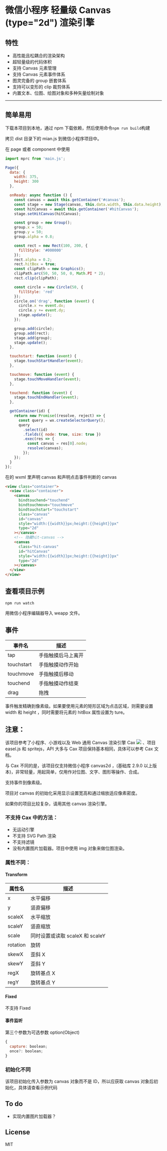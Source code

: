 # 微信小程序 轻量级 Canvas (type="2d") 渲染引擎

## 特性

- 高性能且松耦合的渲染架构
- 超轻量级的代码体积
- 支持 Canvas 元素管理
- 支持 Canvas 元素事件体系
- 图灵完备的 group 嵌套体系
- 支持可以变形的 clip 裁剪体系
- 内置文本、位图、绘图对象和多种矢量绘制对象

---

## 简单易用

下载本项目到本地，通过 npm 下载依赖，然后使用命令`npm run build`构建

拷贝 dist 目录下的 mian.js 到微信小程序项目中。

在 page 或者 component 中使用

```js
import mprc from 'main.js';

Page({
  data: {
    width: 375,
    height: 300
  },

  onReady: async function () {
    const canvas = await this.getContainer('#canvas');
    const stage = new Stage(canvas, this.data.width, this.data.height);
    const hitCanvas = await this.getContainer('#hitCanvas');
    stage.setHitCanvas(hitCanvas);

    const group = new Group();
    group.x = 50;
    group.y = 50;
    group.alpha = 0.8;

    const rect = new Rect(100, 200, {
      fillStyle: '#000000'
    });
    rect.alpha = 0.2;
    rect.hitBox = true;
    const clipPath = new Graphics();
    clipPath.arc(50, 50, 50, 0, Math.PI * 2);
    rect.clip(clipPath);

    const circle = new Circle(50, {
      fillStyle: 'red'
    });
    circle.on('drag', function (event) {
      circle.x += event.dx;
      circle.y += event.dy;
      stage.update();
    });

    group.add(circle);
    group.add(rect);
    stage.add(group);
    stage.update();
  },

  touchstart: function (event) {
    stage.touchStartHandler(event);
  },

  touchmove: function (event) {
    stage.touchMoveHandler(event);
  },

  touchend: function (event) {
    stage.touchEndHandler(event);
  },

  getContainer(id) {
    return new Promise((resolve, reject) => {
      const query = wx.createSelectorQuery();
      query
        .select(id)
        .fields({ node: true, size: true })
        .exec(res => {
          const canvas = res[0].node;
          resolve(canvas);
        });
    });
  }
});
```

在的 wxml 里声明 canvas 和声明点击事件判断的 canvas

```html
<view class="container">
  <view class="container">
    <canvas
      bindtouchend="touchend"
      bindtouchmove="touchmove"
      bindtouchstart="touchstart"
      class="canvas"
      id="canvas"
      style="width:{{width}}px;height:{{height}}px"
      type="2d"
    ></canvas>
    <!-- 隐藏hit-canvas -->
    <canvas
      class="hit-canvas"
      id="hitCanvas"
      style="width:{{width}}px;height:{{height}}px"
      type="2d"
    ></canvas>
  </view>
</view>
```

## 查看项目示例

`npm run watch`

用微信小程序编辑器导入 weapp 文件。

## 事件

| 事件名     | 描述               |
| ---------- | ------------------ |
| tap        | 手指触摸后马上离开 |
| touchstart | 手指触摸动作开始   |
| touchmove  | 手指触摸后移动     |
| touchend   | 手指触摸动作结束   |
| drag       | 拖拽               |

事件触发精确到像素级。如果要使用元素的矩形区域为点击区域，则需要设置 width 和 height ，同时需要将元素的 hitBox 属性设置为 ture。

## 注意：

该项目参考了小程序、小游戏以及 Web 通用 Canvas 渲染引擎 Cax [![](https://img.shields.io/npm/v/cax.svg)](https://www.npmjs.com/package/cax) 、项目 easel.js 和 spritejs，API 大多与 Cax 项目保持基本相同，具体可以参考 Cax 文档。

与 Cax 不同的是，该项目仅支持微信小程序 canvas2d ，(基础库 2.9.0 以上版本)，非常轻量，用起简单，仅用作对位图、文字、图形等操作、合成。

支持事件到像素级。

项目对 canvas 的初始化采用显示设置宽高和通过缩放适应像素密度。

如果你的项目比较复杂，请用其他 canvas 渲染引擎。

### 不支持 Cax 中的方法：

- 无运动引擎
- 不支持 SVG Path 渲染
- 不支持滤镜
- 没有内置图片加载器。项目中使用 img 对象来做位图渲染。

### 属性不同：

#### Transform

| 属性名   | 描述                            |
| -------- | ------------------------------- |
| x        | 水平偏移                        |
| y        | 竖直偏移                        |
| scaleX   | 水平缩放                        |
| scaleY   | 竖直缩放                        |
| scale    | 同时设置或读取 scaleX 和 scaleY |
| rotation | 旋转                            |
| skewX    | 歪斜 X                          |
| skewY    | 歪斜 Y                          |
| regX     | 旋转基点 X                      |
| regY     | 旋转基点 Y                      |

#### Fixed

不支持 Fixed

#### 事件监听

第三个参数为可选参数 option(Object)

```js
{
  capture: boolean;
  once?: boolean;
}
```

### 初始化不同

该项目初始化传入参数为 canvas 对象而不是 ID，所以应获取 canvas 对象后初始化，具体请查看示例代码

## To do

- 实现内置图片加载器？

## License

MIT
